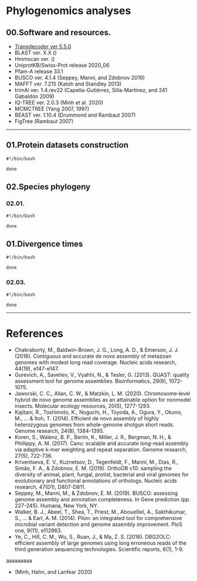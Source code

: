  # Phylogenomics analyses

 ## 00.Software and resources.
 + [Transdecoder ver 5.5.0](https://github.com/TransDecoder/TransDecoder/wiki)
 + BLAST ver. X.X ()
 + Hmmscan ver.  ()
 + UniprotKB/Swiss-Prot release 2020_06
 + Pfam-A release 33.1
 + BUSCO ver. 4.1.4 (Seppey, Manni, and Zdobnov 2019)
 + MAFFT ver. 7.215 (Katoh and Standley 2013)
 + trimAl ver. 1.4.rev22 (Capella-Gutiérrez, Silla-Martínez, and
241 Gabaldón 2009)
 + IQ-TREE ver. 2.0.3 (Minh et al. 2020)
 + MCMCTREE (Yang 2007, 1997)
 + BEAST ver. 1.10.4 (Drummond and Rambaut 2007)
 + FigTree (Rambaut 2007)

 ---
 ## 01.Protein datasets construction
 ~~~~
 #!/bin/bash
 
 done
 ~~~~

 ## 02.Species phylogeny

 ### 02.01.
 ~~~~
 #!/bin/bash

 done
 ~~~~

 ## 01.Divergence times
 ~~~~
 #!/bin/bash

 done
 ~~~~

 ### 02.03.
 ~~~~
 #!/bin/bash

 done
 ~~~~

 ---
 # References
 + Chakraborty, M., Baldwin-Brown, J. G., Long, A. D., & Emerson, J. J. (2016). Contiguous and accurate de novo assembly of metazoan genomes with modest long read coverage. Nucleic acids research, 44(19), e147-e147.
 + Gurevich, A., Saveliev, V., Vyahhi, N., & Tesler, G. (2013). QUAST: quality assessment tool for genome assemblies. Bioinformatics, 29(8), 1072-1075.
 + Jaworski, C. C., Allan, C. W., & Matzkin, L. M. (2020). Chromosome‐level hybrid de novo genome assemblies as an attainable option for nonmodel insects. Molecular ecology resources, 20(5), 1277-1293.
 + Kajitani, R., Toshimoto, K., Noguchi, H., Toyoda, A., Ogura, Y., Okuno, M., ... & Itoh, T. (2014). Efficient de novo assembly of highly heterozygous genomes from whole-genome shotgun short reads. Genome research, 24(8), 1384-1395.
 + Koren, S., Walenz, B. P., Berlin, K., Miller, J. R., Bergman, N. H., & Phillippy, A. M. (2017). Canu: scalable and accurate long-read assembly via adaptive k-mer weighting and repeat separation. Genome research, 27(5), 722-736.
 + Kriventseva, E. V., Kuznetsov, D., Tegenfeldt, F., Manni, M., Dias, R., Simão, F. A., & Zdobnov, E. M. (2019). OrthoDB v10: sampling the diversity of animal, plant, fungal, protist, bacterial and viral genomes for evolutionary and functional annotations of orthologs. Nucleic acids research, 47(D1), D807-D811.
 + Seppey, M., Manni, M., & Zdobnov, E. M. (2019). BUSCO: assessing genome assembly and annotation completeness. In Gene prediction (pp. 227-245). Humana, New York, NY.
 + Walker, B. J., Abeel, T., Shea, T., Priest, M., Abouelliel, A., Sakthikumar, S., ... & Earl, A. M. (2014). Pilon: an integrated tool for comprehensive microbial variant detection and genome assembly improvement. PloS one, 9(11), e112963.
 + Ye, C., Hill, C. M., Wu, S., Ruan, J., & Ma, Z. S. (2016). DBG2OLC: efficient assembly of large genomes using long erroneous reads of the third generation sequencing technologies. Scientific reports, 6(1), 1-9.

aaaaaaaaa
 + (Minh, Hahn, and Lanfear 2020)
